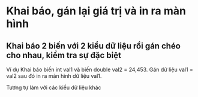 
# Khai báo, gán lại giá trị và in ra màn hình
## Khai báo 2 biến với 2 kiểu dữ liệu rồi gán chéo cho nhau, kiểm tra sự đặc biệt

Ví dụ Khai báo biến int val1 và biến double val2 = 24,453. Gán dữ liệu val1 = val2 sau đó in ra màn hình dữ liệu val1.

Tương tự làm với các kiểu dữ liệu khác

